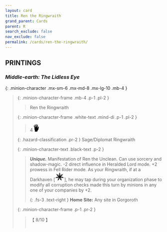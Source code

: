```yaml
---
layout: card
title: Ren the Ringwraith
grand_parent: Cards
parent: R
search_exclude: false
nav_exclude: false
permalink: /cards/ren-the-ringwraith/
---
```


## PRINTINGS


### _Middle-earth: The Lidless Eye_

{: .minion-character .mx-sm-6 .mx-md-8 .mx-lg-10 .mb-4 }
> {: .minion-character-frame .mb-4 .p-1 .pl-2 }
> > <div class="hazard-mp"></div>
> > <div class="card-name">Ren the Ringwraith</div>
>
> {: .minion-character-frame .white-text .mind-di .p-1 .pl-2 }
> > 4![](/assets/images/di.svg)
>
> {: .hazard-classification .pr-2 }
> Sage/Diplomat Ringwraith
>
> {: .minion-character-text .black-text .p-2 }
> > _**Unique.**_ Manifestation of Ren the Unclean. Can use sorcery and shadow-magic. -2 direct influence in Heralded Lord mode. +2 prowess in Fell Rider mode. As your Ringwraith, if at a Darkhaven \[![](/assets/images/dark-haven.svg)], he may tap during your organization phase to modify all corruption checks made this turn by minions in any one of your companies by +2.   
> > 
> > {: .fs-3 .text-right } 
> > **Home Site:** Any site in Gorgoroth 
>
> {: .minion-character-frame .p-1 .pr-2 }
> > <div class="card-shield">【 8/10 】</div>
> > <div class="card-corruption-white">&nbsp;</div>
